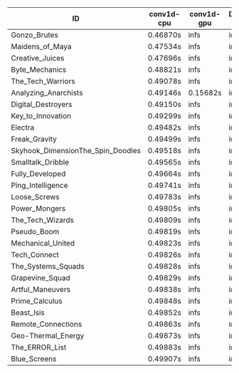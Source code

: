 |ID|conv1d-cpu|conv1d-gpu|DWSPConv2D-gpu|gemm-gpu|avg|
|-|-|-|-|-|-|
|Gonzo_Brutes|0.46870s|infs|infs|4.58318s|infs|
|Maidens_of_Maya|0.47534s|infs|infs|4.59455s|infs|
|Creative_Juices|0.47696s|infs|infs|4.58286s|infs|
|Byte_Mechanics|0.48821s|infs|infs|4.58567s|infs|
|The_Tech_Warriors|0.49078s|infs|infs|4.58273s|infs|
|Analyzing_Anarchists|0.49146s|0.15682s|infs|4.55193s|infs|
|Digital_Destroyers|0.49150s|infs|infs|4.53571s|infs|
|Key_to_Innovation|0.49299s|infs|infs|4.59226s|infs|
|Electra|0.49482s|infs|infs|4.61160s|infs|
|Freak_Gravity|0.49499s|infs|infs|4.58264s|infs|
|Skyhook_DimensionThe_Spin_Doodles|0.49518s|infs|infs|4.59531s|infs|
|Smalltalk_Dribble|0.49565s|infs|infs|4.56271s|infs|
|Fully_Developed|0.49664s|infs|infs|4.58208s|infs|
|Ping_Intelligence|0.49741s|infs|infs|4.59434s|infs|
|Loose_Screws|0.49783s|infs|infs|4.57865s|infs|
|Power_Mongers|0.49805s|infs|infs|4.60350s|infs|
|The_Tech_Wizards|0.49809s|infs|infs|4.58347s|infs|
|Pseudo_Boom|0.49819s|infs|infs|4.60326s|infs|
|Mechanical_United|0.49823s|infs|infs|4.63538s|infs|
|Tech_Connect|0.49826s|infs|infs|4.62927s|infs|
|The_Systems_Squads|0.49828s|infs|infs|4.62820s|infs|
|Grapevine_Squad|0.49829s|infs|infs|4.61235s|infs|
|Artful_Maneuvers|0.49838s|infs|infs|4.55866s|infs|
|Prime_Calculus|0.49848s|infs|infs|4.56257s|infs|
|Beast_Isis|0.49852s|infs|infs|4.62123s|infs|
|Remote_Connections|0.49863s|infs|infs|4.62920s|infs|
|Geo-Thermal_Energy|0.49873s|infs|infs|4.58971s|infs|
|The_ERROR_List|0.49883s|infs|infs|4.60496s|infs|
|Blue_Screens|0.49907s|infs|infs|4.62057s|infs|

